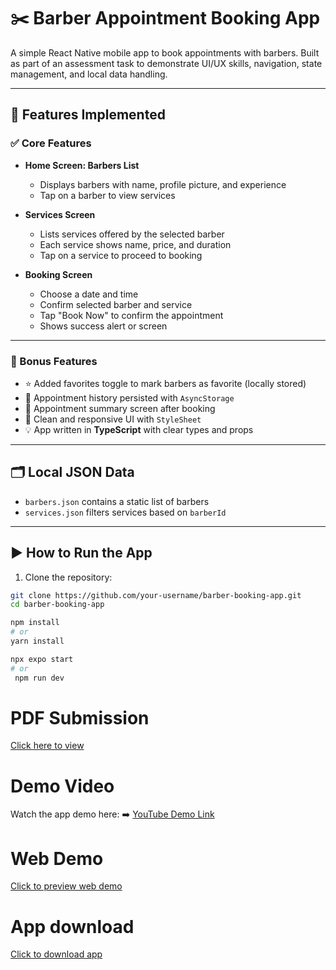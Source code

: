 # ✂️ Barber Appointment Booking App

A simple React Native mobile app to book appointments with barbers. Built as part of an assessment task to demonstrate UI/UX skills, navigation, state management, and local data handling.

---

## 📱 Features Implemented

### ✅ Core Features

- **Home Screen: Barbers List**

  - Displays barbers with name, profile picture, and experience
  - Tap on a barber to view services

- **Services Screen**

  - Lists services offered by the selected barber
  - Each service shows name, price, and duration
  - Tap on a service to proceed to booking

- **Booking Screen**
  - Choose a date and time
  - Confirm selected barber and service
  - Tap "Book Now" to confirm the appointment
  - Shows success alert or screen

---

### 🌟 Bonus Features

- ⭐ Added favorites toggle to mark barbers as favorite (locally stored)
- 💾 Appointment history persisted with `AsyncStorage`
- 📝 Appointment summary screen after booking
- 🎨 Clean and responsive UI with `StyleSheet`
- 💡 App written in **TypeScript** with clear types and props

---

## 🗂️ Local JSON Data

- `barbers.json` contains a static list of barbers
- `services.json` filters services based on `barberId`

---

## ▶️ How to Run the App

1. Clone the repository:

```bash
git clone https://github.com/your-username/barber-booking-app.git
cd barber-booking-app

npm install
# or
yarn install

npx expo start
# or
 npm run dev
```

# PDF Submission 

[Click here to view]([https://youtube.com/shorts/BuWMHm9NcwE?si=Abm9yA8xitxNbwCX](https://github.com/Hussain-hamim/Barber-Booking-App/blob/main/Submission-%20Barber%20Appointment%20Booking%20App.pdf))

# Demo Video

Watch the app demo here:
➡️ [YouTube Demo Link](https://youtube.com/shorts/BuWMHm9NcwE?si=Abm9yA8xitxNbwCX)

# Web Demo

[Click to preview web demo](https://barber-booking-app-chi.vercel.app/)

# App download

[Click to download app](https://expo.dev/artifacts/eas/xmoakCJ68KMZQBdwSF5xXD.apk)
